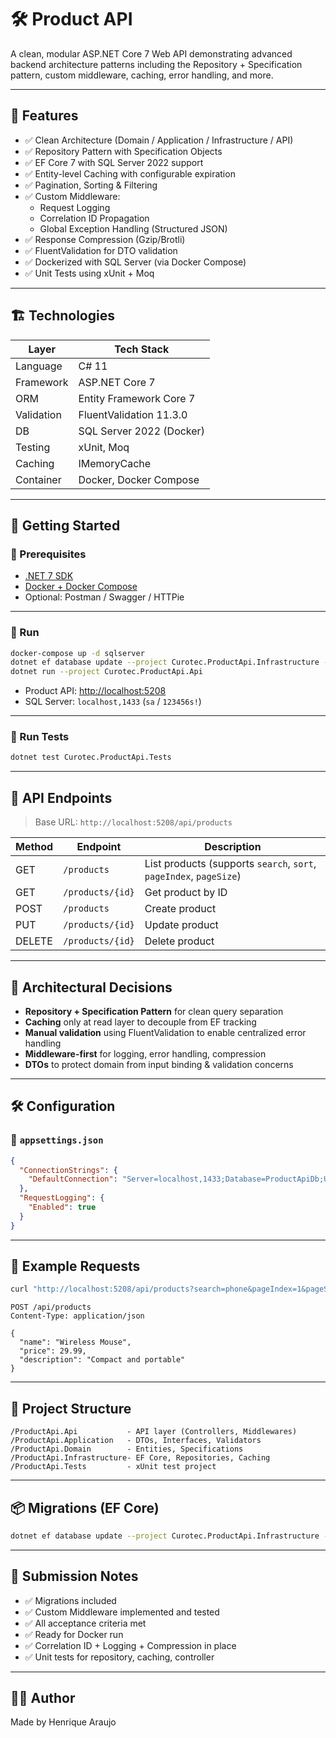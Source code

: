 # 🛠️ Product API

A clean, modular ASP.NET Core 7 Web API demonstrating advanced backend architecture patterns including the Repository + Specification pattern, custom middleware, caching, error handling, and more.

---

## 📌 Features

- ✅ Clean Architecture (Domain / Application / Infrastructure / API)
- ✅ Repository Pattern with Specification Objects
- ✅ EF Core 7 with SQL Server 2022 support
- ✅ Entity-level Caching with configurable expiration
- ✅ Pagination, Sorting & Filtering
- ✅ Custom Middleware:
  - Request Logging
  - Correlation ID Propagation
  - Global Exception Handling (Structured JSON)
- ✅ Response Compression (Gzip/Brotli)
- ✅ FluentValidation for DTO validation
- ✅ Dockerized with SQL Server (via Docker Compose)
- ✅ Unit Tests using xUnit + Moq

---

## 🏗️ Technologies

| Layer         | Tech Stack                                 |
|---------------|---------------------------------------------|
| Language      | C# 11                                       |
| Framework     | ASP.NET Core 7                              |
| ORM           | Entity Framework Core 7                     |
| Validation    | FluentValidation 11.3.0                     |
| DB            | SQL Server 2022 (Docker)                    |
| Testing       | xUnit, Moq                                  |
| Caching       | IMemoryCache                                |
| Container     | Docker, Docker Compose                      |

---

## 🚀 Getting Started

### 🔧 Prerequisites

- [.NET 7 SDK](https://dotnet.microsoft.com/en-us/download/dotnet/7.0)
- [Docker + Docker Compose](https://www.docker.com/)
- Optional: Postman / Swagger / HTTPie

---

### 🐳 Run 

```bash
docker-compose up -d sqlserver 
dotnet ef database update --project Curotec.ProductApi.Infrastructure --startup-project Curotec.ProductApi.Api
dotnet run --project Curotec.ProductApi.Api
```

- Product API: [http://localhost:5208](http://localhost:5208)
- SQL Server: `localhost,1433` (`sa` / `123456s!`)

---

### 🧪 Run Tests

```bash
dotnet test Curotec.ProductApi.Tests
```

---

## 🔗 API Endpoints

> Base URL: `http://localhost:5208/api/products`

| Method | Endpoint               | Description             |
|--------|------------------------|-------------------------|
| GET    | `/products`            | List products (supports `search`, `sort`, `pageIndex`, `pageSize`) |
| GET    | `/products/{id}`       | Get product by ID       |
| POST   | `/products`            | Create product          |
| PUT    | `/products/{id}`       | Update product          |
| DELETE | `/products/{id}`       | Delete product          |

---

## 🧠 Architectural Decisions

- **Repository + Specification Pattern** for clean query separation
- **Caching** only at read layer to decouple from EF tracking
- **Manual validation** using FluentValidation to enable centralized error handling
- **Middleware-first** for logging, error handling, compression
- **DTOs** to protect domain from input binding & validation concerns

---

## 🛠️ Configuration

### 📁 `appsettings.json`

```json
{
  "ConnectionStrings": {
    "DefaultConnection": "Server=localhost,1433;Database=ProductApiDb;User=sa;Password=123456s!;TrustServerCertificate=True"
  },
  "RequestLogging": {
    "Enabled": true
  }
}
```

---

## 🧪 Example Requests

```bash
curl "http://localhost:5208/api/products?search=phone&pageIndex=1&pageSize=5&sort=priceDesc"
```

```http
POST /api/products
Content-Type: application/json

{
  "name": "Wireless Mouse",
  "price": 29.99,
  "description": "Compact and portable"
}
```

---

## 🧱 Project Structure

```
/ProductApi.Api           - API layer (Controllers, Middlewares)
/ProductApi.Application   - DTOs, Interfaces, Validators
/ProductApi.Domain        - Entities, Specifications
/ProductApi.Infrastructure- EF Core, Repositories, Caching
/ProductApi.Tests         - xUnit test project
```

---

## 📦 Migrations (EF Core)

```bash
dotnet ef database update --project Curotec.ProductApi.Infrastructure --startup-project Curotec.ProductApi.Api
```

---

## 📌 Submission Notes

- ✅ Migrations included
- ✅ Custom Middleware implemented and tested
- ✅ All acceptance criteria met
- ✅ Ready for Docker run
- ✅ Correlation ID + Logging + Compression in place
- ✅ Unit tests for repository, caching, controller

---

## 👨‍💻 Author

Made by Henrique Araujo